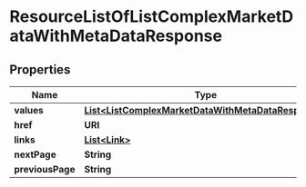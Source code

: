

# ResourceListOfListComplexMarketDataWithMetaDataResponse


## Properties

Name | Type | Description | Notes
------------ | ------------- | ------------- | -------------
**values** | [**List&lt;ListComplexMarketDataWithMetaDataResponse&gt;**](ListComplexMarketDataWithMetaDataResponse.md) |  | 
**href** | **URI** |  |  [optional]
**links** | [**List&lt;Link&gt;**](Link.md) |  |  [optional]
**nextPage** | **String** |  |  [optional]
**previousPage** | **String** |  |  [optional]



